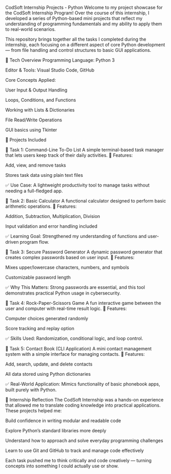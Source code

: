 CodSoft Internship Projects - Python
Welcome to my project showcase for the CodSoft Internship Program!
Over the course of this internship, I developed a series of Python-based mini projects that reflect my understanding of programming fundamentals and my ability to apply them to real-world scenarios.

This repository brings together all the tasks I completed during the internship, each focusing on a different aspect of core Python development — from file handling and control structures to basic GUI applications.

🚀 Tech Overview
Programming Language: Python 3

Editor & Tools: Visual Studio Code, GitHub

Core Concepts Applied:

User Input & Output Handling

Loops, Conditions, and Functions

Working with Lists & Dictionaries

File Read/Write Operations

GUI basics using Tkinter

📁 Projects Included

📌 Task 1: Command-Line To-Do List
A simple terminal-based task manager that lets users keep track of their daily activities.
🔧 Features:

Add, view, and remove tasks

Stores task data using plain text files

✅ Use Case: A lightweight productivity tool to manage tasks without needing a full-fledged app.

📌 Task 2: Basic Calculator
A functional calculator designed to perform basic arithmetic operations.
🔧 Features:

Addition, Subtraction, Multiplication, Division

Input validation and error handling included

✅ Learning Goal: Strengthened my understanding of functions and user-driven program flow.

📌 Task 3: Secure Password Generator
A dynamic password generator that creates complex passwords based on user input.
🔧 Features:

Mixes upper/lowercase characters, numbers, and symbols

Customizable password length

✅ Why This Matters: Strong passwords are essential, and this tool demonstrates practical Python usage in cybersecurity.

📌 Task 4: Rock-Paper-Scissors Game
A fun interactive game between the user and computer with real-time result logic.
🔧 Features:

Computer choices generated randomly

Score tracking and replay option

✅ Skills Used: Randomization, conditional logic, and loop control.

📌 Task 5: Contact Book (CLI Application)
A mini contact management system with a simple interface for managing contacts.
🔧 Features:

Add, search, update, and delete contacts

All data stored using Python dictionaries

✅ Real-World Application: Mimics functionality of basic phonebook apps, built purely with Python.

🎯 Internship Reflection
The CodSoft Internship was a hands-on experience that allowed me to translate coding knowledge into practical applications. These projects helped me:

Build confidence in writing modular and readable code

Explore Python’s standard libraries more deeply

Understand how to approach and solve everyday programming challenges

Learn to use Git and GitHub to track and manage code effectively

Each task pushed me to think critically and code creatively — turning concepts into something I could actually use or show.

